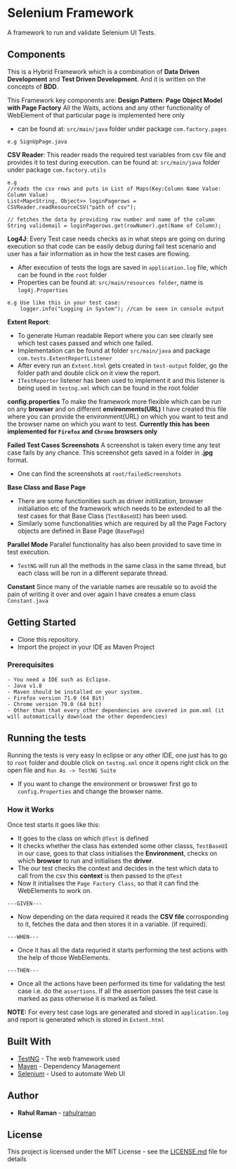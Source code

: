 # Selenium Framework
A framework to run and validate Selenium UI Tests.
## Components
This is a Hybrid Framework which is a combination of **Data Driven Development** and **Test Driven Development**. And it is written on the concepts of **BDD**.

This Framework key components are:
**Design Pattern**:
**Page Object Model with Page Factory**
All the Waits, actions and any other functionality of WebElement of that particular page is implemented here only
- can be found at: ```src/main/java``` folder under package ```com.factory.pages```
```
e.g SignUpPage.java
```
**CSV Reader**:
This reader reads the required test variables from csv file and provides it to test during execution.
can be found at: ```src/main/java``` folder under package ```com.factory.utils```
```
e.g 
//reads the csv rows and puts in List of Maps(Key:Column Name Value: Column Value)
List<Map<String, Object>> loginPagerows = CSVReader.readResourceCSV("path of csv"); 

// fetches the data by providing row number and name of the column
String validemail = loginPagerows.get(rowNumer).get(Name of Column); 

```
**Log4J**:
Every Test case needs checks as in what steps are going on during execution so that code can be easily debug during fail test scenario and user has a fair information as in how the test cases are flowing.

- After execution of tests the logs are saved in ```application.log``` file, which can be found in the ```root``` folder
- Properties can be found at: ```src/main/resources folder```, name is ```log4j.Properties```
```
e.g Use like this in your test case:
    logger.info("Logging in System"); //can be seen in console output
```
**Extent Report**:
- To generate Human readable Report where you can see clearly see which test cases passed and which one failed.
- Implementation can be found at folder ```src/main/java``` and package ```com.tests.ExtentReportListener```
- After every run an ```Extent.html``` gets created in ```test-output``` folder, go the folder path and double click on it view the report.
- ```ITestReporter``` listener has been used to implement it and this listener is being used in ```testng.xml``` which can be found in the root folder

**config.properties**
To make the framework more flexible which can be run on any **browser** and on different **environments(URL)** I have created this file where you can provide the environment(URL) on which you want to test and the browser name on which you want to test.
**Currently this has been implemented for ```Firefox``` and ```Chrome``` browsers only**

**Failed Test Cases Screenshots**
A screenshot is taken every time any test case fails by any chance. This screenshot gets saved in a folder in **.jpg** format.
- One can find the screenshots at ```root/failedScreenshots```

**Base Class and Base Page**
- There are some functionities such as driver initilization, browser initialiation etc of the framework which needs to be extended to all the test cases for that Base Class (```TestBaseUI```) has been used.
- Similarly some functionalities which are required by all the Page Factory objects are defined in Base Page (```BasePage```)

**Parallel Mode**
Parallel functionality has also been provided to save time in test execution.
- ```TestNG``` will run all the methods in the same class in the same thread, but each class will be run in a different separate thread.

**Constant**
Since many of the variable names are reusable so to avoid the pain of writing it over and over again I have creates a enum class ```Constant.java```

## Getting Started
- Clone this repository.
- Import the project in your IDE as Maven Project

### Prerequisites

```
- You need a IDE such as Eclipse.
- Java v1.8
- Maven should be installed on your system.
- Firefox version 71.0 (64 Bit)
- Chrome version 79.0 (64 bit)
- Other than that every other dependencies are covered in pom.xml (it will automatically download the other dependencies)
```


## Running the tests

Running the tests is very easy In eclipse or any other IDE, one just has to go to ```root``` folder and double click on ```testng.xml``` once it opens right click on the open file and ```Run As -> TestNG Suite```

- If you want to change the environment or browswer first go to ```config.Properties``` and change the browser name.

### How it Works
Once test starts it goes like this:
- It goes to the class on which ```@Test``` is defined
- It checks whether the class has extended some other classs, ```TestBaseUI``` in our case, goes to that class initialises the **Environment**, checks on which **browser** to run and initialises the **driver**.
- The our test checks the context and decides in the test which data to call from the csv this **context** is then passed to the `@Test`
- Now it initialises the `Page Factory Class`, so that it can find the WebElements to work on.

```---GIVEN---```
- Now depending on the data required it reads the **CSV file** corrosponding to it, fetches the data and then stores it in a variable. (if required).

`---WHEN---`
- Once it has all the data requried it starts performing the test actions with the help of those WebElements.

`---THEN---`
- Once all the actions have been performed its time for validating the test case i.e. do the `assertions`. If all the assertion passes the test case is marked as pass otherwise it is marked as failed.

**NOTE:**
For every test case logs are generated and stored in `application.log` and report is generated which is stored in `Extent.html`

## Built With

* [TestNG](https://testng.org/doc/) - The web framework used
* [Maven](https://maven.apache.org/) - Dependency Management
* [Selenium](https://selenium.dev/) - Used to automate Web UI

## Author
* **Rahul Raman** - [rahulraman](https://github.com/rahul-raman)

## License

This project is licensed under the MIT License - see the [LICENSE.md](LICENSE.md) file for details

